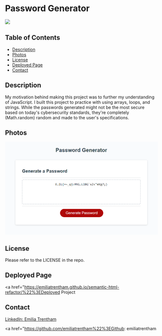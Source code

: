 # Password Generator

![](https://img.shields.io/badge/JavaScript-yellow.svg?style=flat-square)

## Table of Contents
* [Description](#description)
* [Photos](#photos)
* [License](#license)
* [Deployed Page](#deployed-page)
* [Contact](#contact)

## Description
My motivation behind making this project was to further my understanding of JavaScript. I built this project to practice with using arrays, loops, and strings. While the passwords generated might not be the most secure based on today's cybersecurity standards, they're completely (Math.random) random and made to the user's specifications.

## Photos
![The password generator is a white page with a text box for the generated password along with a button that says "Generate".](./assets/images/Screenshot%202022-10-12%20164856.png)

## License
Please refer to the LICENSE in the repo.

## Deployed Page
<a href="https://emiliatrentham.github.io/semantic-html-refactor/%22%3EDeployed Project</a>

## Contact
<a href="https://www.linkedin.com/in/emilia-trentham-987a59164/" >LinkedIn: Emilia Trentham</a>

<a href="https://github.com/emiliatrentham%22%3EGithub: emiliatrentham</a>